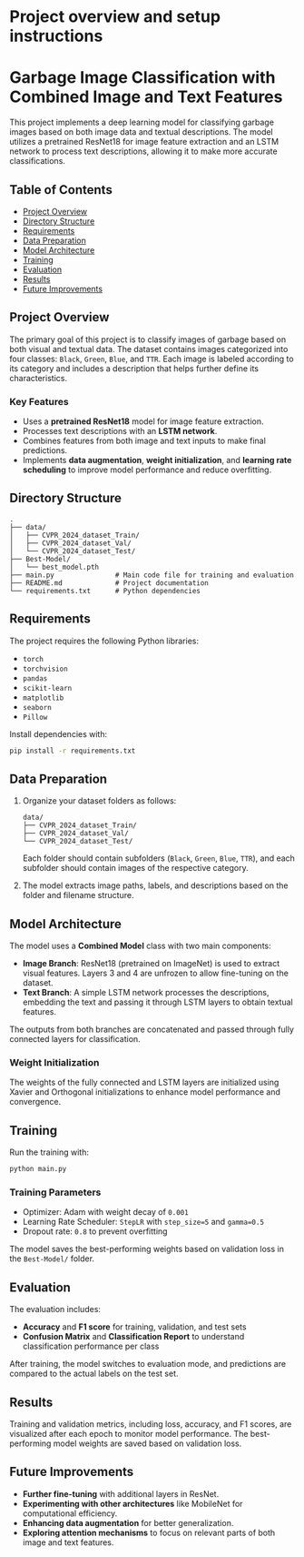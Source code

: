 # Project overview and setup instructions

# Garbage Image Classification with Combined Image and Text Features

This project implements a deep learning model for classifying garbage images based on both image data and textual descriptions. The model utilizes a pretrained ResNet18 for image feature extraction and an LSTM network to process text descriptions, allowing it to make more accurate classifications.

## Table of Contents
- [Project Overview](#project-overview)
- [Directory Structure](#directory-structure)
- [Requirements](#requirements)
- [Data Preparation](#data-preparation)
- [Model Architecture](#model-architecture)
- [Training](#training)
- [Evaluation](#evaluation)
- [Results](#results)
- [Future Improvements](#future-improvements)

## Project Overview
The primary goal of this project is to classify images of garbage based on both visual and textual data. The dataset contains images categorized into four classes: `Black`, `Green`, `Blue`, and `TTR`. Each image is labeled according to its category and includes a description that helps further define its characteristics.

### Key Features
- Uses a **pretrained ResNet18** model for image feature extraction.
- Processes text descriptions with an **LSTM network**.
- Combines features from both image and text inputs to make final predictions.
- Implements **data augmentation**, **weight initialization**, and **learning rate scheduling** to improve model performance and reduce overfitting.

## Directory Structure
```
.
├── data/
│   ├── CVPR_2024_dataset_Train/
│   ├── CVPR_2024_dataset_Val/
│   └── CVPR_2024_dataset_Test/
├── Best-Model/
│   └── best_model.pth
├── main.py               # Main code file for training and evaluation
├── README.md             # Project documentation
└── requirements.txt      # Python dependencies
```

## Requirements
The project requires the following Python libraries:
- `torch`
- `torchvision`
- `pandas`
- `scikit-learn`
- `matplotlib`
- `seaborn`
- `Pillow`

Install dependencies with:
```bash
pip install -r requirements.txt
```

## Data Preparation
1. Organize your dataset folders as follows:
   ```
   data/
   ├── CVPR_2024_dataset_Train/
   ├── CVPR_2024_dataset_Val/
   └── CVPR_2024_dataset_Test/
   ```
   Each folder should contain subfolders (`Black`, `Green`, `Blue`, `TTR`), and each subfolder should contain images of the respective category.
   
2. The model extracts image paths, labels, and descriptions based on the folder and filename structure.

## Model Architecture
The model uses a **Combined Model** class with two main components:
- **Image Branch**: ResNet18 (pretrained on ImageNet) is used to extract visual features. Layers 3 and 4 are unfrozen to allow fine-tuning on the dataset.
- **Text Branch**: A simple LSTM network processes the descriptions, embedding the text and passing it through LSTM layers to obtain textual features.

The outputs from both branches are concatenated and passed through fully connected layers for classification.

### Weight Initialization
The weights of the fully connected and LSTM layers are initialized using Xavier and Orthogonal initializations to enhance model performance and convergence.

## Training
Run the training with:
```bash
python main.py
```

### Training Parameters
- Optimizer: Adam with weight decay of `0.001`
- Learning Rate Scheduler: `StepLR` with `step_size=5` and `gamma=0.5`
- Dropout rate: `0.8` to prevent overfitting

The model saves the best-performing weights based on validation loss in the `Best-Model/` folder.

## Evaluation
The evaluation includes:
- **Accuracy** and **F1 score** for training, validation, and test sets
- **Confusion Matrix** and **Classification Report** to understand classification performance per class

After training, the model switches to evaluation mode, and predictions are compared to the actual labels on the test set.

## Results
Training and validation metrics, including loss, accuracy, and F1 scores, are visualized after each epoch to monitor model performance. The best-performing model weights are saved based on validation loss.

## Future Improvements
- **Further fine-tuning** with additional layers in ResNet.
- **Experimenting with other architectures** like MobileNet for computational efficiency.
- **Enhancing data augmentation** for better generalization.
- **Exploring attention mechanisms** to focus on relevant parts of both image and text features.
